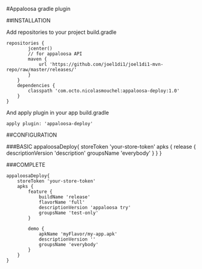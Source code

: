 #Appaloosa gradle plugin

##INSTALLATION

Add repositories to your project build.gradle

    repositories {
            jcenter()
            // for appaloosa API
            maven {
                url 'https://github.com/joel1di1/joel1di1-mvn-repo/raw/master/releases/'
            }
        }
        dependencies {
            classpath 'com.octo.nicolasmouchel:appaloosa-deploy:1.0'
        }
    }

And apply plugin in your app build.gradle

    apply plugin: 'appaloosa-deploy'
    
##CONFIGURATION

###BASIC
    appaloosaDeploy{
            storeToken 'your-store-token'
            apks {
                release {
                    descriptionVersion 'description'
                    groupsName 'everybody'
                }
            }
    }

###COMPLETE

    appaloosaDeploy{
        storeToken 'your-store-token'
        apks {
            feature {
                buildName 'release'
                flavorName 'full'
                descriptionVersion 'appaloosa try'
                groupsName 'test-only'
            }
    
            demo {
                apkName 'myFlavor/my-app.apk'
                descriptionVersion ''
                groupsName 'everybody'
            }
        }
    }